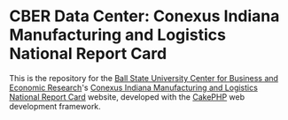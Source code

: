 <h1>CBER Data Center: Conexus Indiana Manufacturing and Logistics National Report Card</h1>
<p>
	This is the repository for the
	<a href="http://bsu.edu/cber">Ball State University Center for Business and Economic Research</a>'s
	<a href="http://conexus.cberdata.org">Conexus Indiana Manufacturing and Logistics National Report Card</a> website,
	developed with the <a href="http://cakephp.org">CakePHP</a> web development framework.
</p>